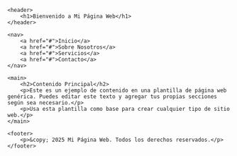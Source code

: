 <!DOCTYPE html>
<html lang="es">
<head>
    <meta charset="UTF-8">
    <meta name="viewport" content="width=device-width, initial-scale=1.0">
    <title>Mi Página Web</title>
    <link rel="stylesheet" href="estilos.css">
</head>
<body>

    <header>
        <h1>Bienvenido a Mi Página Web</h1>
    </header>

    <nav>
        <a href="#">Inicio</a>
        <a href="#">Sobre Nosotros</a>
        <a href="#">Servicios</a>
        <a href="#">Contacto</a>
    </nav>

    <main>
        <h2>Contenido Principal</h2>
        <p>Este es un ejemplo de contenido en una plantilla de página web genérica. Puedes editar este texto y agregar tus propias secciones según sea necesario.</p>
        <p>Usa esta plantilla como base para crear cualquier tipo de sitio web.</p>
    </main>

    <footer>
        <p>&copy; 2025 Mi Página Web. Todos los derechos reservados.</p>
    </footer>

</body>
</html>
